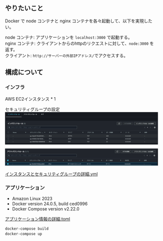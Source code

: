 ## やりたいこと

Docker で node コンテナと nginx コンテナを各々起動して、以下を実現したい。

node コンテナ: アプリケーションを `localhost:3000` で起動する。\
nginx コンテナ: クライアントからのhttpのリクエストに対して、`node:3000` を返す。\
クライアント: `http://サーバーの外部IPアドレス/`でアクセスする。

## 構成について

### インフラ

AWS EC2インスタンス * 1

セキュリティグループの設定
![Alt text](docs/img/security-in-out.png)

[インスタンスとセキュリティグループの詳細.yml](./docs/ec2-describe.yml)

### アプリケーション

- Amazon Linux 2023
- Docker version 24.0.5, build ced0996
- Docker Compose version v2.22.0

[アプリケーション情報の詳細.toml](./docs/installed-applications-version.toml)

```sh
docker-compose build
docker-compose up
```
